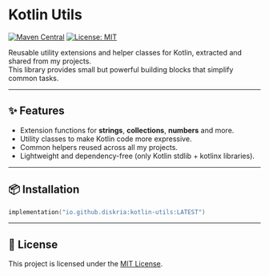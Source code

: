 # Kotlin Utils

[![Maven Central](https://img.shields.io/maven-central/v/io.github.diskria/kotlin-utils.svg?label=Maven%20Central)](https://central.sonatype.com/artifact/io.github.diskria/kotlin-utils)
[![License: MIT](https://img.shields.io/badge/License-MIT-yellow.svg)](LICENSE)

Reusable utility extensions and helper classes for Kotlin, extracted and shared from my projects.  
This library provides small but powerful building blocks that simplify common tasks.

---

## ✨ Features
- Extension functions for **strings**, **collections**, **numbers** and more.
- Utility classes to make Kotlin code more expressive.
- Common helpers reused across all my projects.
- Lightweight and dependency-free (only Kotlin stdlib + kotlinx libraries).

---

## 📦 Installation

```kotlin
implementation("io.github.diskria:kotlin-utils:LATEST")
```

---

## 📄 License
This project is licensed under the [MIT License](LICENSE).
